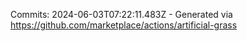 Commits: 2024-06-03T07:22:11.483Z - Generated via https://github.com/marketplace/actions/artificial-grass
<br>

